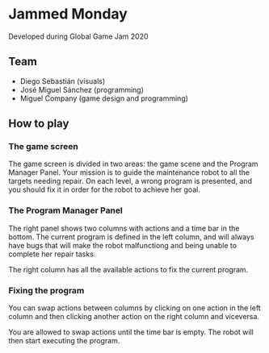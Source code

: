 # Jammed Monday

Developed during Global Game Jam 2020

## Team
* Diego Sebastián (visuals)
* José Miguel Sánchez (programming)
* Miguel Company (game design and programming)

## How to play

### The game screen
The game screen is divided in two areas: the game scene and the Program Manager Panel.
Your mission is to guide the maintenance robot to all the targets needing repair. 
On each level, a wrong program is presented, and you should fix it in order for the robot to achieve her goal.

### The Program Manager Panel
The right panel shows two columns with actions and a time bar in the bottom.
The current program is defined in the left column, and will always have bugs that will make the robot
malfunctiong and being unable to complete her repair tasks.

The right column has all the available actions to fix the current program.

### Fixing the program
You can swap actions between columns by clicking on one action in the left column and then 
clicking another action on the right column and viceversa. 

You are allowed to swap actions until the time bar is empty.
The robot will then start executing the program.
